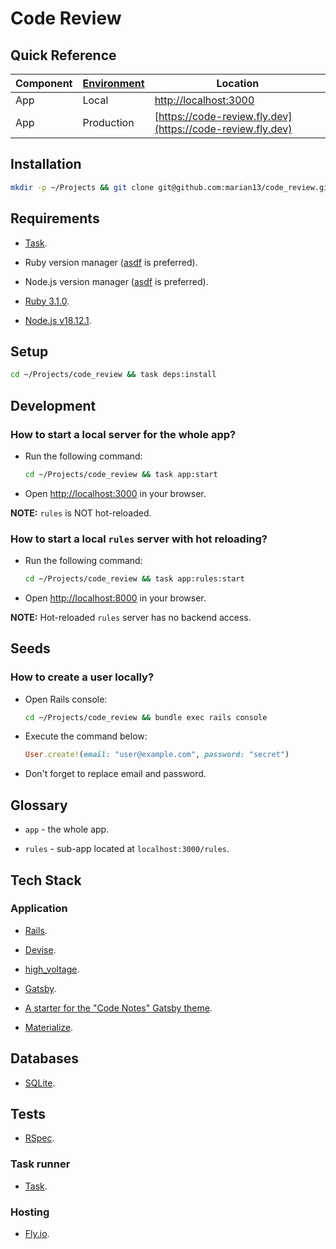 # Code Review

## Quick Reference

| Component | [Environment](https://en.wikipedia.org/wiki/Deployment_environment) | Location |
| - | - | - |
| App | Local | [http://localhost:3000](http://localhost:3000/) |
| App | Production | [https://code-review.fly.dev](https://code-review.fly.dev) |

## Installation

```bash
mkdir -p ~/Projects && git clone git@github.com:marian13/code_review.git
```

## Requirements

- [Task](https://taskfile.dev/).

- Ruby version manager ([asdf](https://asdf-vm.com/) is preferred).

- Node.js version manager ([asdf](https://asdf-vm.com/) is preferred).

- [Ruby 3.1.0](https://www.ruby-lang.org/en/news/2021/12/25/ruby-3-1-0-released/).

- [Node.js v18.12.1](https://github.com/nodejs/node/blob/main/doc/changelogs/CHANGELOG_V18.md#18.12.1).

## Setup

```bash
cd ~/Projects/code_review && task deps:install
```

## Development

### How to start a local server for the whole app?

- Run the following command:

  ```bash
  cd ~/Projects/code_review && task app:start
  ```

- Open [http://localhost:3000](http://localhost:3000/) in your browser.

**NOTE:** `rules` is NOT hot-reloaded.

### How to start a local `rules` server with hot reloading?

- Run the following command:

  ```bash
  cd ~/Projects/code_review && task app:rules:start
  ```

- Open [http://localhost:8000](http://localhost:8000/) in your browser.

**NOTE:** Hot-reloaded `rules` server has no backend access.

## Seeds

### How to create a user locally?

- Open Rails console:

  ```bash
  cd ~/Projects/code_review && bundle exec rails console
  ```

- Execute the command below:

  ```ruby
  User.create!(email: "user@example.com", password: "secret")
  ```

- Don't forget to replace email and password.

## Glossary

- `app` - the whole app.

- `rules` - sub-app located at `localhost:3000/rules`.

## Tech Stack

### Application

- [Rails](https://rubyonrails.org/).

- [Devise](https://github.com/heartcombo/devise).

- [high_voltage](https://github.com/thoughtbot/high_voltage).

- [Gatsby](https://www.gatsbyjs.com/docs/quick-start/).

- [A starter for the "Code Notes" Gatsby theme](https://github.com/mrmartineau/gatsby-starter-code-notes).

- [Materialize](https://materializecss.com/).

## Databases

- [SQLite](https://www.sqlite.org/index.html).

## Tests

- [RSpec](https://rspec.info/).

### Task runner

- [Task](https://taskfile.dev/).

### Hosting

- [Fly.io](https://fly.io/).
